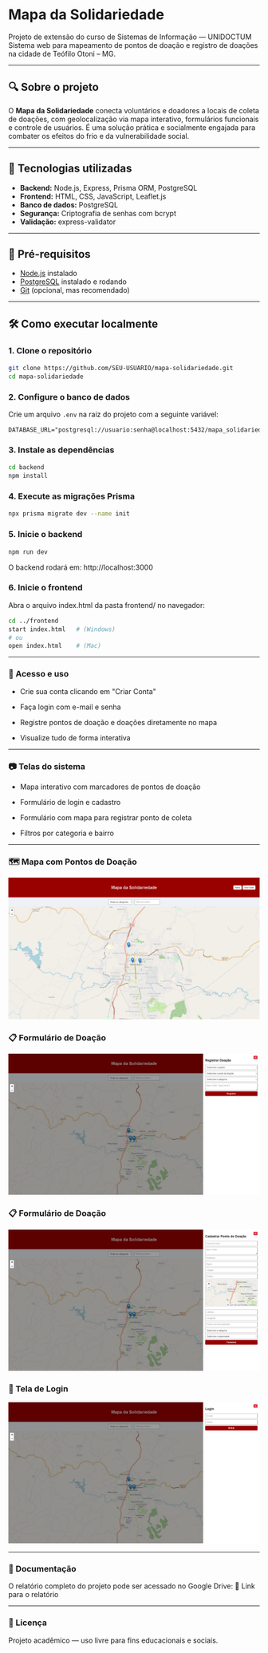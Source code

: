 # Mapa da Solidariedade

Projeto de extensão do curso de Sistemas de Informação — UNIDOCTUM  
Sistema web para mapeamento de pontos de doação e registro de doações na cidade de Teófilo Otoni – MG.

---

## 🔍 Sobre o projeto

O **Mapa da Solidariedade** conecta voluntários e doadores a locais de coleta de doações, com geolocalização via mapa interativo, formulários funcionais e controle de usuários. É uma solução prática e socialmente engajada para combater os efeitos do frio e da vulnerabilidade social.

---

## 🚀 Tecnologias utilizadas

- **Backend:** Node.js, Express, Prisma ORM, PostgreSQL  
- **Frontend:** HTML, CSS, JavaScript, Leaflet.js  
- **Banco de dados:** PostgreSQL  
- **Segurança:** Criptografia de senhas com bcrypt  
- **Validação:** express-validator

---

## 🧰 Pré-requisitos

- [Node.js](https://nodejs.org/) instalado  
- [PostgreSQL](https://www.postgresql.org/) instalado e rodando  
- [Git](https://git-scm.com/) (opcional, mas recomendado)

---

## 🛠️ Como executar localmente

### 1. Clone o repositório

```bash
git clone https://github.com/SEU-USUARIO/mapa-solidariedade.git
cd mapa-solidariedade
```

### 2. Configure o banco de dados

Crie um arquivo `.env` na raiz do projeto com a seguinte variável:

```
DATABASE_URL="postgresql://usuario:senha@localhost:5432/mapa_solidariedade"
```

### 3. Instale as dependências

```bash
cd backend
npm install
```


### 4. Execute as migrações Prisma

```bash
npx prisma migrate dev --name init
```

### 5. Inicie o backend

```bash
npm run dev
```

O backend rodará em: http://localhost:3000


### 6. Inicie o frontend

Abra o arquivo index.html da pasta frontend/ no navegador:

```bash
cd ../frontend
start index.html   # (Windows)
# ou
open index.html    # (Mac)
```

---

### 👤 Acesso e uso

- Crie sua conta clicando em "Criar Conta"

- Faça login com e-mail e senha

- Registre pontos de doação e doações diretamente no mapa

- Visualize tudo de forma interativa

---

### 📷 Telas do sistema

- Mapa interativo com marcadores de pontos de doação

- Formulário de login e cadastro

- Formulário com mapa para registrar ponto de coleta

- Filtros por categoria e bairro

---

### 🗺️ Mapa com Pontos de Doação
![Mapa interativo](assets/mapa.png)

### 📋 Formulário de Doação
![Formulário de Doação](assets/formulario-doacao.png)

### 📋 Formulário de Doação
![Formulário de Doação](assets/formulario-pontos.png)

### 🔐 Tela de Login
![Login](assets/login.png)

---

### 📘 Documentação

O relatório completo do projeto pode ser acessado no Google Drive:
📎 Link para o relatório

---

### 📄 Licença

Projeto acadêmico — uso livre para fins educacionais e sociais.
